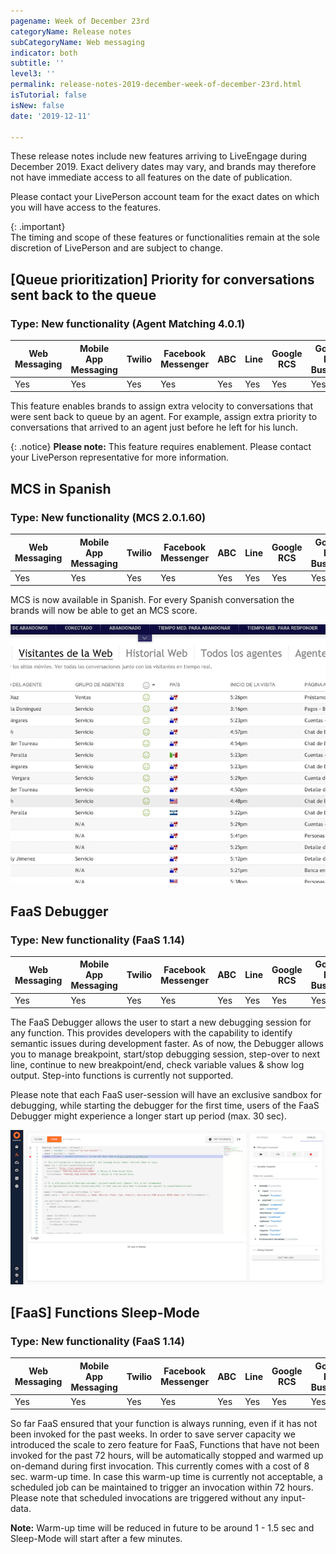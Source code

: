 ```yaml
---
pagename: Week of December 23rd
categoryName: Release notes
subCategoryName: Web messaging
indicator: both
subtitle: ''
level3: ''
permalink: release-notes-2019-december-week-of-december-23rd.html
isTutorial: false
isNew: false
date: '2019-12-11'

---
```

These release notes include new features arriving to LiveEngage during December 2019. Exact delivery dates may vary, and brands may therefore not have immediate access to all features on the date of publication.

Please contact your LivePerson account team for the exact dates on which you will have access to the features.

{: .important}  
The timing and scope of these features or functionalities remain at the sole discretion of LivePerson and are subject to change.

## [Queue prioritization] Priority for conversations sent back to the queue

### Type: New functionality (Agent Matching 4.0.1)

<div class="tablecontainer">
<table class="releasenotes">
<thead>
<tr class="categoryrow">
<th>Web Messaging</th>
<th>Mobile App Messaging</th>
<th>Twilio</th>
<th>Facebook Messenger</th>
<th>ABC</th>
<th>Line</th>
<th>Google RCS</th>
<th>Google My Business</th>
<th>WhatsApp Business</th>
<th>CM</th>
<th>WeChat</th>
<th>Chat</th>
</tr>
</thead>
<tbody>
<tr>
<td>Yes</td>
<td>Yes</td>
<td>Yes</td>
<td>Yes</td>
<td>Yes</td>
<td>Yes</td>
<td>Yes</td>
<td>Yes</td>
<td>Yes</td>
<td>Yes</td>
<td>Yes</td>
<td>No</td>
</tr>
</tbody>
</table>
</div>

This feature enables brands to assign extra velocity to conversations that were sent back to queue by an agent. For example, assign extra priority to conversations that arrived to an agent just before he left for his lunch.

{: .notice} **Please note:** This feature requires enablement. Please contact your LivePerson representative for more information. 

## MCS in Spanish 

### Type: New functionality (MCS 2.0.1.60)

<div class="tablecontainer">
<table class="releasenotes">
<thead>
<tr class="categoryrow">
<th>Web Messaging</th>
<th>Mobile App Messaging</th>
<th>Twilio</th>
<th>Facebook Messenger</th>
<th>ABC</th>
<th>Line</th>
<th>Google RCS</th>
<th>Google My Business</th>
<th>WhatsApp Business</th>
<th>CM</th>
<th>WeChat</th>
<th>Chat</th>
</tr>
</thead>
<tbody>
<tr>
<td>Yes</td>
<td>Yes</td>
<td>Yes</td>
<td>Yes</td>
<td>Yes</td>
<td>Yes</td>
<td>Yes</td>
<td>Yes</td>
<td>Yes</td>
<td>Yes</td>
<td>Yes</td>
<td>Yes</td>
</tr>
</tbody>
</table>
</div>

MCS is now available in Spanish. For every Spanish conversation the brands will now be able to get an MCS score. 

![](img/week-of-december-23rd-1.png)

## FaaS Debugger 

### Type: New functionality (FaaS 1.14)

<div class="tablecontainer">
<table class="releasenotes">
<thead>
<tr class="categoryrow">
<th>Web Messaging</th>
<th>Mobile App Messaging</th>
<th>Twilio</th>
<th>Facebook Messenger</th>
<th>ABC</th>
<th>Line</th>
<th>Google RCS</th>
<th>Google My Business</th>
<th>WhatsApp Business</th>
<th>CM</th>
<th>WeChat</th>
<th>Chat</th>
</tr>
</thead>
<tbody>
<tr>
<td>Yes</td>
<td>Yes</td>
<td>Yes</td>
<td>Yes</td>
<td>Yes</td>
<td>Yes</td>
<td>Yes</td>
<td>Yes</td>
<td>Yes</td>
<td>N/A</td>
<td>Yes</td>
<td>Yes</td>
</tr>
</tbody>
</table>
</div>

The FaaS Debugger allows the user to start a new debugging session for any function. This provides developers with the capability to identify semantic issues during development faster.
As of now, the Debugger allows you to manage breakpoint, start/stop debugging session, step-over to next line, continue to new breakpoint/end, check variable values & show log output. Step-into functions is currently not supported.

Please note that each FaaS user-session will have an exclusive sandbox for debugging, while starting the debugger for the first time, users of the FaaS Debugger might experience a longer start up period (max. 30 sec).

![](img/week-of-december-23rd-2.png)

## [FaaS] Functions Sleep-Mode

### Type: New functionality (FaaS 1.14)

<div class="tablecontainer">
<table class="releasenotes">
<thead>
<tr class="categoryrow">
<th>Web Messaging</th>
<th>Mobile App Messaging</th>
<th>Twilio</th>
<th>Facebook Messenger</th>
<th>ABC</th>
<th>Line</th>
<th>Google RCS</th>
<th>Google My Business</th>
<th>WhatsApp Business</th>
<th>CM</th>
<th>WeChat</th>
<th>Chat</th>
</tr>
</thead>
<tbody>
<tr>
<td>Yes</td>
<td>Yes</td>
<td>Yes</td>
<td>Yes</td>
<td>Yes</td>
<td>Yes</td>
<td>Yes</td>
<td>Yes</td>
<td>Yes</td>
<td>N/A</td>
<td>Yes</td>
<td>Yes</td>
</tr>
</tbody>
</table>
</div>

So far FaaS ensured that your function is always running, even if it has not been invoked for the past weeks. In order to save server capacity we introduced the scale to zero feature for FaaS, Functions that have not been invoked for the past 72 hours, will be automatically stopped and warmed up on-demand during first invocation. This currently comes with a cost of 8 sec. warm-up time. In case this warm-up time is currently not acceptable, a scheduled job can be maintained to trigger an invocation within 72 hours. Please note that scheduled invocations are triggered without any input-data.

**Note:** Warm-up time will be reduced in future to be around 1 - 1.5 sec and Sleep-Mode will start after a few minutes.

